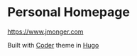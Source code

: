 # Personal Homepage

https://www.jmonger.com

Built with [Coder](https://github.com/luizdepra/hugo-coder/) theme in [Hugo](https://gohugo.io/)